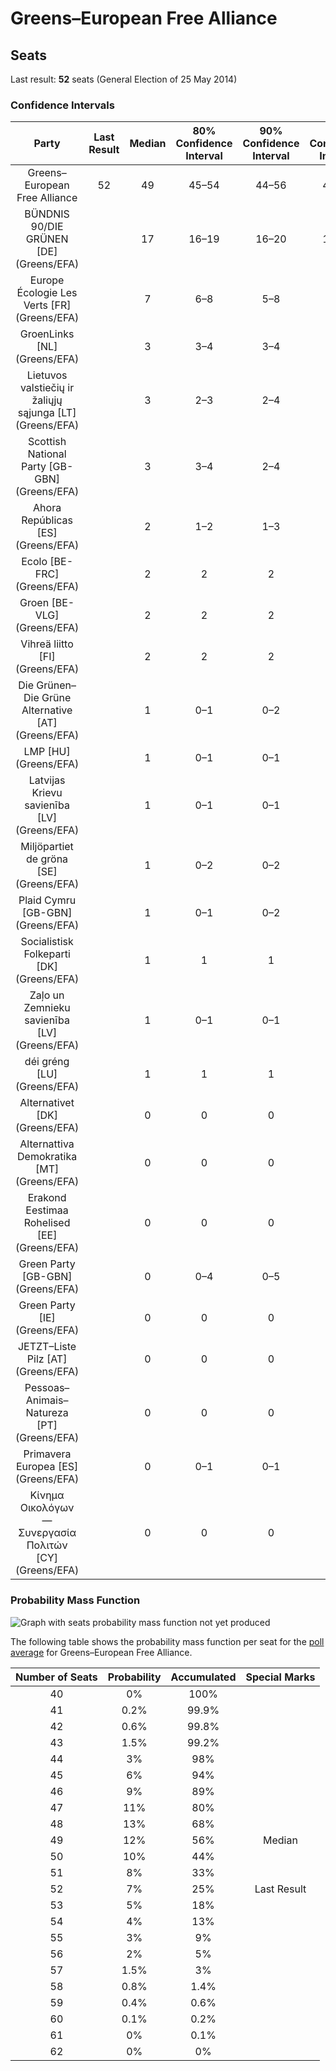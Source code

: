 # Greens–European Free Alliance

## Seats

Last result: **52** seats (General Election of 25 May 2014)

### Confidence Intervals

| Party | Last Result | Median | 80% Confidence Interval | 90% Confidence Interval | 95% Confidence Interval | 99% Confidence Interval |
|:-----:|:-----------:|:------:|:-----------------------:|:-----------------------:|:-----------------------:|:-----------------------:|
| Greens–European Free Alliance | 52 | 49 | 45–54 | 44–56 | 44–57 | 42–59 |
| BÜNDNIS 90/DIE GRÜNEN [DE] (Greens/EFA) | | 17 | 16–19 | 16–20 | 16–20 | 15–21 |
| Europe Écologie Les Verts [FR] (Greens/EFA) | | 7 | 6–8 | 5–8 | 5–8 | 5–9 |
| GroenLinks [NL] (Greens/EFA) | | 3 | 3–4 | 3–4 | 2–4 | 2–4 |
| Lietuvos valstiečių ir žaliųjų sąjunga [LT] (Greens/EFA) | | 3 | 2–3 | 2–4 | 2–4 | 2–4 |
| Scottish National Party [GB-GBN] (Greens/EFA) | | 3 | 3–4 | 2–4 | 2–4 | 2–5 |
| Ahora Repúblicas [ES] (Greens/EFA) | | 2 | 1–2 | 1–3 | 1–3 | 1–3 |
| Ecolo [BE-FRC] (Greens/EFA) | | 2 | 2 | 2 | 2–3 | 1–3 |
| Groen [BE-VLG] (Greens/EFA) | | 2 | 2 | 2 | 1–2 | 1–3 |
| Vihreä liitto [FI] (Greens/EFA) | | 2 | 2 | 2 | 2 | 2 |
| Die Grünen–Die Grüne Alternative [AT] (Greens/EFA) | | 1 | 0–1 | 0–2 | 0–2 | 0–2 |
| LMP [HU] (Greens/EFA) | | 1 | 0–1 | 0–1 | 0–1 | 0–1 |
| Latvijas Krievu savienība [LV] (Greens/EFA) | | 1 | 0–1 | 0–1 | 0–1 | 0–1 |
| Miljöpartiet de gröna [SE] (Greens/EFA) | | 1 | 0–2 | 0–2 | 0–2 | 0–2 |
| Plaid Cymru [GB-GBN] (Greens/EFA) | | 1 | 0–1 | 0–2 | 0–2 | 0–2 |
| Socialistisk Folkeparti [DK] (Greens/EFA) | | 1 | 1 | 1 | 0–1 | 0–1 |
| Zaļo un Zemnieku savienība [LV] (Greens/EFA) | | 1 | 0–1 | 0–1 | 0–2 | 0–2 |
| déi gréng [LU] (Greens/EFA) | | 1 | 1 | 1 | 1 | 1 |
| Alternativet [DK] (Greens/EFA) | | 0 | 0 | 0 | 0 | 0 |
| Alternattiva Demokratika [MT] (Greens/EFA) | | 0 | 0 | 0 | 0 | 0 |
| Erakond Eestimaa Rohelised [EE] (Greens/EFA) | | 0 | 0 | 0 | 0 | 0 |
| Green Party [GB-GBN] (Greens/EFA) | | 0 | 0–4 | 0–5 | 0–6 | 0–7 |
| Green Party [IE] (Greens/EFA) | | 0 | 0 | 0 | 0 | 0 |
| JETZT–Liste Pilz [AT] (Greens/EFA) | | 0 | 0 | 0 | 0 | 0 |
| Pessoas–Animais–Natureza [PT] (Greens/EFA) | | 0 | 0 | 0 | 0–1 | 0–1 |
| Primavera Europea [ES] (Greens/EFA) | | 0 | 0–1 | 0–1 | 0–1 | 0–1 |
| Κίνημα Οικολόγων—Συνεργασία Πολιτών [CY] (Greens/EFA) | | 0 | 0 | 0 | 0 | 0–1 |

### Probability Mass Function

![Graph with seats probability mass function not yet produced](average-2019-05-07-seats-pmf-greens–europeanfreealliance.png "Seats Probability Mass Function")

The following table shows the probability mass function per seat for the [poll average](average-2019-05-07.html) for Greens–European Free Alliance.

| Number of Seats | Probability | Accumulated | Special Marks |
|:---------------:|:-----------:|:-----------:|:-------------:|
| 40 | 0% | 100% |  |
| 41 | 0.2% | 99.9% |  |
| 42 | 0.6% | 99.8% |  |
| 43 | 1.5% | 99.2% |  |
| 44 | 3% | 98% |  |
| 45 | 6% | 94% |  |
| 46 | 9% | 89% |  |
| 47 | 11% | 80% |  |
| 48 | 13% | 68% |  |
| 49 | 12% | 56% | Median |
| 50 | 10% | 44% |  |
| 51 | 8% | 33% |  |
| 52 | 7% | 25% | Last Result |
| 53 | 5% | 18% |  |
| 54 | 4% | 13% |  |
| 55 | 3% | 9% |  |
| 56 | 2% | 5% |  |
| 57 | 1.5% | 3% |  |
| 58 | 0.8% | 1.4% |  |
| 59 | 0.4% | 0.6% |  |
| 60 | 0.1% | 0.2% |  |
| 61 | 0% | 0.1% |  |
| 62 | 0% | 0% |  |


